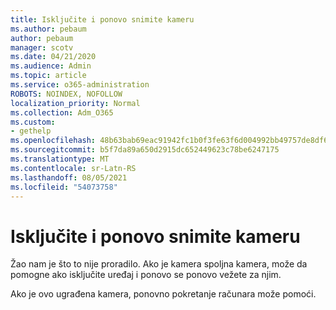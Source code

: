 ```yaml
---
title: Isključite i ponovo snimite kameru
ms.author: pebaum
author: pebaum
manager: scotv
ms.date: 04/21/2020
ms.audience: Admin
ms.topic: article
ms.service: o365-administration
ROBOTS: NOINDEX, NOFOLLOW
localization_priority: Normal
ms.collection: Adm_O365
ms.custom:
- gethelp
ms.openlocfilehash: 48b63bab69eac91942fc1b0f3fe63f6d004992bb49757de8df6e3bdcf9d447d2
ms.sourcegitcommit: b5f7da89a650d2915dc652449623c78be6247175
ms.translationtype: MT
ms.contentlocale: sr-Latn-RS
ms.lasthandoff: 08/05/2021
ms.locfileid: "54073758"
---
```

# <a name="unplug-and-reconnect-camera"></a>Isključite i ponovo snimite kameru

Žao nam je što to nije proradilo. Ako je kamera spoljna kamera, može da pomogne ako isključite uređaj i ponovo se ponovo vežete za njim.

Ako je ovo ugrađena kamera, ponovno pokretanje računara može pomoći.
